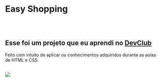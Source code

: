 
<h1> Easy Shopping </h1>
<br>
<br>
<h2> Esse foi um projeto que eu aprendi no <a href="https://rodolfomori.com.br/devclub"> DevClub </a></h2>
<p> Feito com intuito de aplicar os conhecimentos adquiridos durante as aulas de HTML e CSS </p>
<br>
  <img src="https://github.com/ViniciusBoller/easy-shopping/blob/pratice/img/Easy%20shopping%20pc.png?raw=true">
<br>
  
